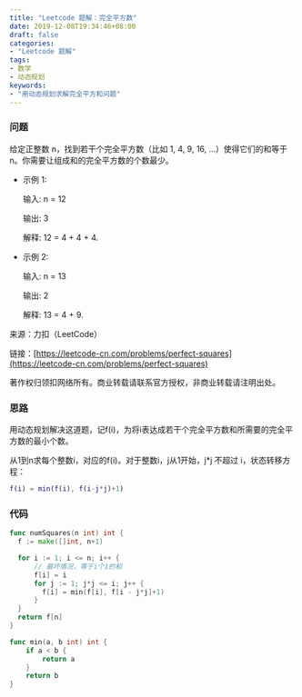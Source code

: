 ```yaml
---
title: "Leetcode 题解：完全平方数"
date: 2019-12-08T19:34:46+08:00
draft: false
categories:
- "Leetcode 题解"
tags:
- 数学
- 动态规划
keywords:
- "用动态规划求解完全平方和问题"
---
```


### 问题

给定正整数 n，找到若干个完全平方数（比如 1, 4, 9, 16, ...）使得它们的和等于 n。你需要让组成和的完全平方数的个数最少。

- 示例 1:
  
  输入: n = 12
  
  输出: 3
  
  解释: 12 = 4 + 4 + 4.

- 示例 2:
  
  输入: n = 13
  
  输出: 2
  
  解释: 13 = 4 + 9.
  
来源：力扣（LeetCode）

链接：[https://leetcode-cn.com/problems/perfect-squares](https://leetcode-cn.com/problems/perfect-squares)

著作权归领扣网络所有。商业转载请联系官方授权，非商业转载请注明出处。

### 思路

用动态规划解决这道题，记f(i)，为将i表达成若干个完全平方数和所需要的完全平方数的最小个数。

从1到n求每个整数i，对应的f(i)。对于整数i，j从1开始，j*j 不超过 i，状态转移方程：

```matlab
f(i) = min(f(i), f(i-j*j)+1)
```

### 代码

```go
func numSquares(n int) int {
  f := make([]int, n+1)

  for i := 1; i <= n; i++ {
      // 最坏情况，等于i个1的和
      f[i] = i
      for j := 1; j*j <= i; j++ {
        f[i] = min(f[i], f[i - j*j]+1)
      }
  }
  return f[n]
}

func min(a, b int) int {
    if a < b {
        return a
    }
    return b
}
```
